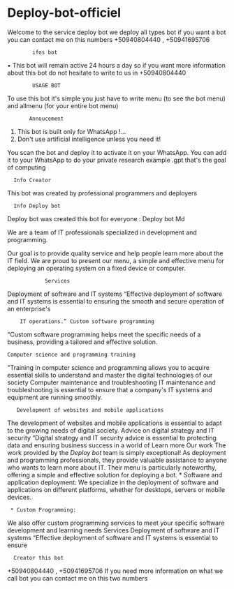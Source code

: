# Deploy-bot-officiel
Welcome to the service deploy bot we deploy all types bot if you want a bot you can contact me on this numbers +50940804440 , +50941695706
       
            ifos bot
  • This bot will remain active 24 hours a day so if you want more information about this bot do not hesitate to write to us in +50940804440

            USAGE BOT
To use this bot it's simple you just have to write menu (to see the bot menu) and allmenu (for your entire bot menu)

           Annoucement
1) This bot is built only for WhatsApp !...
2) Don't use artificial intelligence unless you need it!

You scan the bot and deploy it to activate it on your WhatsApp. You can add it to your WhatsApp to do your private research example .gpt that's the goal of computing

      Info Creator
This bot was created by professional programmers and deployers

      Info Deploy bot
Deploy bot was created this bot for everyone : Deploy bot Md 

We are a team of IT professionals specialized in development and programming. 

Our goal is to provide quality service and help people learn more about the IT field. We are proud to present our menu, a simple and effective menu for deploying an operating system on a fixed device or computer. 
           
                Services 
Deployment of software and IT systems “Effective deployment of software and IT systems is essential to ensuring the smooth and secure operation of an enterprise's 
        
        IT operations.” Custom software programming 
“Custom software programming helps meet the specific needs of a business, providing a tailored and effective solution.

    Computer science and programming training 
"Training in computer science and programming allows you to acquire essential skills to understand and master the digital technologies of our society Computer maintenance and troubleshooting IT maintenance and troubleshooting is essential to ensure that a company's IT systems and equipment are running smoothly.
       
       Development of websites and mobile applications 
The development of websites and mobile applications is essential to adapt to the growing needs of digital society. Advice on digital strategy and IT security “Digital strategy and IT security advice is essential to protecting data and ensuring business success in a world of Learn more Our work The work provided by the *Deploy bot* team is simply exceptional! As deployment and programming professionals, they provide valuable assistance to anyone who wants to learn more about IT. Their menu is particularly noteworthy, offering a simple and effective solution for deploying a bot. * Software and application deployment: We specialize in the deployment of software and applications on different platforms, whether for desktops, servers or mobile devices.

     * Custom Programming:
We also offer custom programming services to meet your specific software development and learning needs Services Deployment of software and IT systems “Effective deployment of software and IT systems is essential to ensure

      Creator this bot 
+50940804440 , +50941695706 
If you need more information on what we call bot you can contact me on this two numbers
